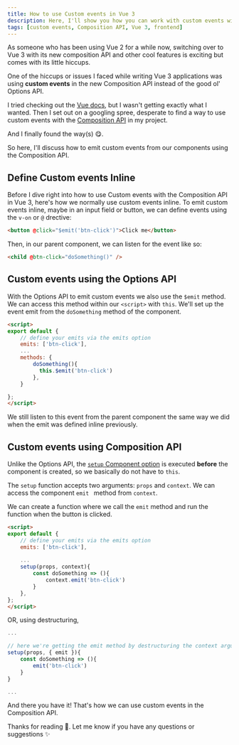 ```yaml
---
title: How to use Custom events in Vue 3
description: Here, I'll show you how you can work with custom events with the composition API in Vue 3
tags: [custom events, Composition API, Vue 3, frontend]
---
```


As someone who has been using Vue 2 for a while now, switching over to Vue 3 with its new composition API and other cool features is exciting but comes with its little hiccups.

One of the hiccups or issues I faced while writing Vue 3 applications was using **custom events** in the new Composition API instead of the good ol' Options API.

I tried checking out the [Vue docs](https://v3.vuejs.org/guide/component-custom-events.html#defining-custom-events), but I wasn't getting exactly what I wanted. Then I set out on a googling spree, desperate to find a way to use custom events with the [Composition API](https://v3.vuejs.org/guide/composition-api-introduction.html#why-composition-api) in my project. 

And I finally found the way(s) 😋. 

So here, I'll discuss how to emit custom events from our components using the Composition API.

## Define Custom events Inline

Before I dive right into how to use Custom events with the Composition API in Vue 3, here's how we normally use custom events inline. To emit custom events inline, maybe in an input field or button, we can define events using the `v-on` or `@` drective:

```html
<button @click="$emit('btn-click')">Click me</button>
```

Then, in our parent component, we can listen for the event like so:

```html
<child @btn-click="doSomething()" />
```

## Custom events using the Options API

With the Options API to emit custom events  we also use the `$emit` method. We can access this method within our `<script>` with `this`. We'll set up the event emit from the `doSomething` method of the component.

```html
<script>
export default {
	// define your emits via the emits option
	emits: ['btn-click'],
	...
	methods: {
        doSomething(){
          this.$emit('btn-click')  
        },
	}

};
</script>
```

We still listen to this event from the parent component the same way we did when the emit was defined inline previously.

## Custom events using Composition API

Unlike the Options API, the [`setup` Component option](https://v3.vuejs.org/guide/composition-api-introduction.html#setup-component-option) is executed **before** the component is created, so we basically do not have to `this`.

The `setup` function accepts two arguments: `props` and `context`. We can access the component `emit ` method from `context`. 

We can create a function where we call the `emit` method and run the function when the button is clicked. 

```html
<script>
export default {
	// define your emits via the emits option
	emits: ['btn-click'],
    
	...
    setup(props, context){
		const doSomething => (){
			context.emit('btn-click')
		}
	},
};
</script>
```

OR, using destructuring,

```javascript
...

// here we're getting the emit method by destructuring the context argument
setup(props, { emit }){
    const doSomething => (){
    	emit('btn-click')
	}
}

...
```

And there you have it! That's how we can use custom events in the Composition API. 

Thanks for reading 💖.  Let me know if you have any questions or suggestions ✨